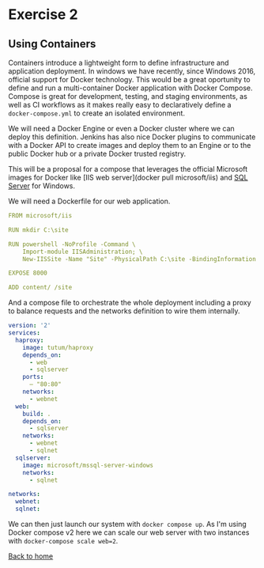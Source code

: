 # Exercise 2

## Using Containers

Containers introduce a lightweight form to define infrastructure and application deployment. In windows we have recently, since Windows 2016, official support for Docker technology. This would be a great oportunity to define and run a multi-container Docker application with Docker Compose. Compose is great for development, testing, and staging environments, as well as CI workflows as it makes really easy to declaratively define a `docker-compose.yml` to create an isolated environment.

We will need a Docker Engine or even a Docker cluster where we can deploy this definition. Jenkins has also nice Docker plugins to communicate with a Docker API to create images and deploy them to an Engine or to the public Docker hub or a private Docker trusted registry.

This will be a proposal for a compose that leverages the official Microsoft images for Docker like [IIS web server](docker pull microsoft/iis) and [SQL Server](https://hub.docker.com/r/microsoft/mssql-server-windows/) for Windows.

We will need a Dockerfile for our web application.

```yml
FROM microsoft/iis

RUN mkdir C:\site

RUN powershell -NoProfile -Command \
    Import-module IISAdministration; \
    New-IISSite -Name "Site" -PhysicalPath C:\site -BindingInformation "*:8000:"

EXPOSE 8000

ADD content/ /site
```

And a compose file to orchestrate the whole deployment including a proxy to balance requests and the networks definition to wire them internally.

```yml
version: '2'
services:
  haproxy:
    image: tutum/haproxy
    depends_on:
      - web
      - sqlserver
    ports:
      – "80:80"
    networks:
      - webnet
  web:
    build: .
    depends_on:
      - sqlserver
    networks:
      - webnet
      - sqlnet
  sqlserver:
    image: microsoft/mssql-server-windows
    networks:
      - sqlnet

networks:
  webnet:
  sqlnet:
```

We can then just launch our system with `docker compose up`. As I'm using Docker compose v2 here we can scale our web server with two instances with `docker-compose scale web=2`.

[Back to home](README.md)